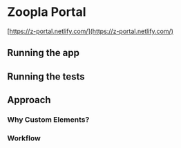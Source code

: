 # Zoopla Portal
[https://z-portal.netlify.com/](https://z-portal.netlify.com/)
## Running the app

## Running the tests

## Approach

### Why Custom Elements?

### Workflow